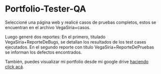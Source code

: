 # Portfolio-Tester-QA

Seleccioné una página web y realicé casos de pruebas completos, estos se encuentran en el archivo VegaSiria+casos. 

Luego generé dos reportes: 
En el primero, titulado VegaSiria+ReporteDeBugs, se detallan los resultados de los test cases ejecutados.
En el segundo reporte con título VegaSiria+ReporteDePruebas se informan los defectos encontrados.

También, puedes visualizar mi portfolio desde mi google drive [haciendo click acá](https://drive.google.com/drive/folders/1Ctw4FEV35agH-RFxmfTe__eWOZAtvACZ?usp=share_link).

